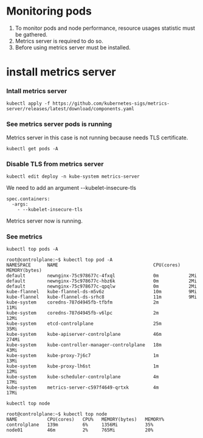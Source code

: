 
# Monitoring pods

1. To monitor pods and node performance, resource usages statistic must be gathered.
2. Metrics server is required to do so.
3. Before using metrics server must be installed.

# install metrics server

### Intall metrics server

```
kubectl apply -f https://github.com/kubernetes-sigs/metrics-server/releases/latest/download/components.yaml
```

### See metrics server pods is running
Metrics server in this case is not running because needs TLS certificate.

```
kubectl get pods -A
```

### Disable TLS from metrics server

```
kubectl edit deploy -n kube-system metrics-server
```

We need to add an argument
    --kubelet-insecure-tls

``` 
spec.containers:
  -args:
    - --kubelet-insecure-tls
```

Metrics server now is running.

### See metrics

``` 
kubectl top pods -A
```
```
root@controlplane:~$ kubectl top pod -A
NAMESPACE      NAME                                   CPU(cores)   MEMORY(bytes)   
default        newnginx-75c978677c-4fxql              0m           2Mi             
default        newnginx-75c978677c-hbz6k              0m           2Mi             
default        newnginx-75c978677c-qpqlw              0m           2Mi             
kube-flannel   kube-flannel-ds-m5v6z                  10m          9Mi             
kube-flannel   kube-flannel-ds-srhc8                  11m          9Mi             
kube-system    coredns-787d4945fb-tfbfm               2m           11Mi            
kube-system    coredns-787d4945fb-v6lpc               2m           12Mi            
kube-system    etcd-controlplane                      25m          35Mi            
kube-system    kube-apiserver-controlplane            46m          274Mi           
kube-system    kube-controller-manager-controlplane   18m          43Mi            
kube-system    kube-proxy-7j6c7                       1m           13Mi            
kube-system    kube-proxy-lh6st                       1m           12Mi            
kube-system    kube-scheduler-controlplane            4m           17Mi            
kube-system    metrics-server-c597f4649-qrtxk         4m           17Mi  
```


```
kubectl top node
```

```
root@controlplane:~$ kubectl top node
NAME           CPU(cores)   CPU%   MEMORY(bytes)   MEMORY%   
controlplane   139m         6%     1356Mi          35%       
node01         46m          2%     765Mi           20% 
```

